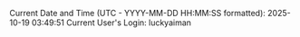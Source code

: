 Current Date and Time (UTC - YYYY-MM-DD HH:MM:SS formatted): 2025-10-19 03:49:51
Current User's Login: luckyaiman
